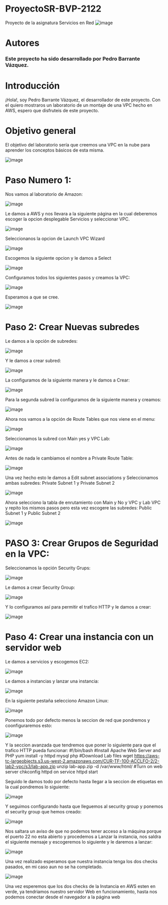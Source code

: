 # ProyectoSR-BVP-2122
Proyecto de la asignatura Servicios en Red
![image](https://user-images.githubusercontent.com/60689503/138302830-6e77eac0-6fcf-48c3-9f4b-aa3284e69a87.png)


# Autores
### Este proyecto ha sido desarrollado por Pedro Barrante Vázquez.
# Introducción
¡Hola!, soy Pedro Barrante Vázquez, el desarrollador de este proyecto. Con el quiero mostraros un laboratorio de un montaje de una VPC hecho en AWS, espero que disfruteis de este proyecto.
# Objetivo general
El objetivo del laboratorio sería que creemos una VPC en la nube para aprender los conceptos básicos de esta misma.


![image](https://user-images.githubusercontent.com/60689503/138308444-35d67b88-e225-4b7c-a8e8-a2f83261f1ac.png)


# Paso Numero 1:
Nos vamos al laboratorio de Amazon:


![image](https://user-images.githubusercontent.com/60689503/138740376-1986e2e5-69ba-40bb-bcaf-588df317646a.png)



Le damos a AWS y nos llevara a la siguiente página en la cual deberemos escoger la opcion desplegable Servicios y seleccionar VPC.



![image](https://user-images.githubusercontent.com/60689503/138740845-df1aacb0-e98c-4397-a13d-1d879cab88c8.png)


Seleccionanos la opcion de Launch VPC Wizard


![image](https://user-images.githubusercontent.com/60689503/138741102-3580a15a-3a4a-4aef-a20b-5fb4a23a9f4d.png)

Escogemos la siguiente opcion y le damos a Select

![image](https://user-images.githubusercontent.com/60689503/138741483-c2bb65e8-309a-4df4-aca7-298e0db7639a.png)

Configuramos todos los siguientes pasos y creamos la VPC:


![image](https://user-images.githubusercontent.com/60689503/138743741-ffdb948b-ce2c-462b-ae25-d480615977d5.png)

Esperamos a que se cree.

![image](https://user-images.githubusercontent.com/60689503/138744486-423d60c7-34c5-49cc-80b7-81560a2fad08.png)

# Paso 2: Crear Nuevas subredes
Le damos a la opción de subredes:


![image](https://user-images.githubusercontent.com/60689503/138744817-7a0b219c-55cd-4891-ad56-b744598aee3c.png)

Y le damos a crear subred:

![image](https://user-images.githubusercontent.com/60689503/138744895-0feb313c-e11b-4be4-907a-ddd695877d20.png)

La configuramos de la siguiente manera y le damos a Crear:

![image](https://user-images.githubusercontent.com/60689503/138745151-70f1eecd-c06f-4fbc-95d2-dd03eff55038.png)

Para la segunda subred la configuramos de la siguiente manera y creamos:

![image](https://user-images.githubusercontent.com/60689503/138745338-2f754704-b8bf-4ad4-97c2-567e78b31c79.png)


Ahora nos vamos a la opción de Route Tables que nos viene en el menu:

![image](https://user-images.githubusercontent.com/60689503/138745434-fff59aee-a5ab-480d-b7b9-de3ad235b6c9.png)


Seleccionamos la subred con Main yes y VPC Lab:

![image](https://user-images.githubusercontent.com/60689503/138745704-fcb5b594-cbf9-469e-9407-f69c14fb66a3.png)

Antes de nada le cambiamos el nombre a Private Route Table:

![image](https://user-images.githubusercontent.com/60689503/138745975-684f7921-e115-4661-9296-f3a86ab4cea5.png)


Una vez hecho esto le damos a Edit subnet associations y Seleccionamos ambas subredes: Private Subnet 1 y Private Subnet 2

![image](https://user-images.githubusercontent.com/60689503/138746217-1a02207e-d290-4321-af91-6b8a9987905b.png)

Ahora selecciono  la tabla de enrutamiento con Main y No y VPC y Lab VPC y repito los mismos pasos pero esta vez escogere las subredes: Public Subnet 1 y Public Subnet 2

![image](https://user-images.githubusercontent.com/60689503/138746646-2d79a51d-26fc-4944-9222-aca3c7757ba8.png)


# PASO 3: Crear Grupos de Seguridad en la VPC:

Seleccionamos la opción Security Grups:

![image](https://user-images.githubusercontent.com/60689503/138747577-757cab85-717f-43fd-b2ff-c1d1f3611b8a.png)

Le damos a crear Security Group:

![image](https://user-images.githubusercontent.com/60689503/138747852-42a99110-c150-4a4e-aa82-45f4ceaa5387.png)

Y lo configuramos así para permitir el trafico HTTP y le damos a crear:

![image](https://user-images.githubusercontent.com/60689503/138748148-2afc75d4-cf3a-426f-a21e-a6a85dcf6108.png)


# Paso 4: Crear una instancia con un servidor web

Le damos a servicios y escogemos EC2:

![image](https://user-images.githubusercontent.com/60689503/138748539-46216ddb-4a32-413d-af9e-93c044aaac43.png)


Le damos a instancias y lanzar una instancia:

![image](https://user-images.githubusercontent.com/60689503/138748663-9caa6d33-95e8-4eba-b635-d09eea80fc26.png)


En la siguiente pestaña selecciono Amazon Linux:

![image](https://user-images.githubusercontent.com/60689503/138748851-503d0211-e686-4631-af6e-66ce7f076597.png)


Ponemos todo por defecto menos la seccion de red que pondremos y coonfiguraremos esto:

![image](https://user-images.githubusercontent.com/60689503/138749169-2c65b206-3fb1-4532-9114-b8604c26df00.png)


Y la seccion avanzada que tendremos que poner lo siguiente para que el trafico HTTP pueda funcionar:
#!/bin/bash
#Install Apache Web Server and PHP
yum install -y httpd mysql php
#Download Lab files
wget https://aws-tc-largeobjects.s3.us-west-2.amazonaws.com/CUR-TF-100-ACCLFO-2/2-lab2-vpc/s3/lab-app.zip
unzip lab-app.zip -d /var/www/html/
#Turn on web server
chkconfig httpd on
service httpd start

Seguido le damos todo por defecto hasta llegar a la seccion de etiquetas en la cual pondremos lo siguiente:

![image](https://user-images.githubusercontent.com/60689503/138749448-3c263c34-f261-4567-b748-6b8b08da50a3.png)

Y seguimos configurando hasta que lleguemos al security group y ponemos el security group que hemos creado:

![image](https://user-images.githubusercontent.com/60689503/138749686-dba628d3-cd5b-41db-af00-6e836ceb054f.png)


Nos saltara un aviso de que no podemos tener acceso a la máquina porque el puerto 22 no esta abierto y procedemos a Lanzar la instancia, nos saldra el siguiente mensaje y escogeremos lo siguiente y le daremos a lanzar:


![image](https://user-images.githubusercontent.com/60689503/138749898-373e6fa1-879b-4e97-aec4-41cbefc10467.png)


Una vez realizado esperamos que nuestra instancia tenga los dos checks pasados, en mi caso aun no se ha completado.

![image](https://user-images.githubusercontent.com/60689503/138750029-a11621fd-ee84-4134-a58a-154d71bd3620.png)

Una vez esperemos que los dos checks de la Instancia en AWS esten en verde, ya tendriamos nuestro servidor Web en funcionamiento, hasta nos podemos conectar desde el navegador a la página web
